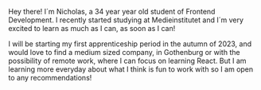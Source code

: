 Hey there! I´m Nicholas, a 34 year year old student of Frontend Development.
I recently started studying at Medieinstitutet and I´m very excited to learn as much as I can, as soon as I can!

I will be starting my first apprenticeship period in the autumn of 2023, and would love to find a medium sized company, in Gothenburg or with the possibility of remote work, where I can focus on learning React.
But I am learning more everyday about what I think is fun to work with so I am open to any recommendations!
<!---
Redicholas/Redicholas is a ✨ special ✨ repository because its `README.md` (this file) appears on your GitHub profile.
You can click the Preview link to take a look at your changes.
--->
